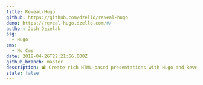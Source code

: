 ```yaml
---
title: Reveal-Hugo
github: https://github.com/dzello/reveal-hugo
demo: https://reveal-hugo.dzello.com/#/
author: Josh Dzielak
ssg:
  - Hugo
cms:
  - No Cms
date: 2018-04-26T22:21:56.000Z
github_branch: master
description: 📽️ Create rich HTML-based presentations with Hugo and Reveal.js
stale: false
---
```

